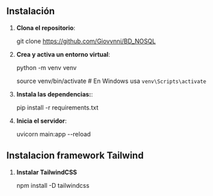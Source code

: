 
## Instalación

1. **Clona el repositorio**:

   git clone https://github.com/Giovvnni/BD_NOSQL
   
2. **Crea y activa un entorno virtual**:

    python -m venv venv
    
    source venv/bin/activate  # En Windows usa `venv\Scripts\activate`

3. **Instala las dependencias:**:

    pip install -r requirements.txt

4. **Inicia el servidor**:

    uvicorn main:app --reload

## Instalacion framework Tailwind

1. **Instalar TailwindCSS**

    npm install -D tailwindcss